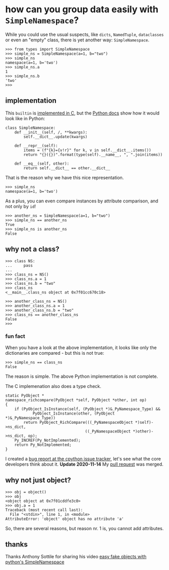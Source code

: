 # how can you group data easily with `SimpleNamespace`?

While you could use the usual suspects, like `dicts`, `NamedTuple`, `dataclasses` or even an "empty" class, there is yet another way: `SimpleNamespace`.

```
>>> from types import SimpleNamespace
>>> simple_ns = SimpleNamespace(a=1, b="two")
>>> simple_ns
namespace(a=1, b='two')
>>> simple_ns.a
1
>>> simple_ns.b
'two'
>>> 

```

## implementation

This `builtin` is [implemented in C](https://github.com/python/cpython/blob/3.9/Objects/namespaceobject.c),
but the [Python docs](https://docs.python.org/3/library/types.html?highlight=simplenamespace#types.SimpleNamespace) show how it would look like in Python:

```
class SimpleNamespace:
    def __init__(self, /, **kwargs):
        self.__dict__.update(kwargs)

    def __repr__(self):
        items = (f"{k}={v!r}" for k, v in self.__dict__.items())
        return "{}({})".format(type(self).__name__, ", ".join(items))

    def __eq__(self, other):
        return self.__dict__ == other.__dict__
```

That is the reason why we have this nice representation.

```
>>> simple_ns
namespace(a=1, b='two')
```

As a plus, you can even compare instances by attribute comparison, and not only by `id`!

```
>>> another_ns = SimpleNamespace(a=1, b="two")
>>> simple_ns == another_ns
True
>>> simple_ns is another_ns
False
```

## why not a class?

```
>>> class NS:
...     pass
... 
>>> class_ns = NS()
>>> class_ns.a = 1
>>> class_ns.b = "two"
>>> class_ns
<__main__.class_ns object at 0x7f01cc670c18>

>>> another_class_ns = NS()
>>> another_class_ns.a = 1
>>> another_class_ns.b = "two"
>>> class_ns == another_class_ns
False
>>> 
```

### fun fact

When you have a look at the above implementation, it looks like only the dictionaries are compared - but this is not true:

```
>>> simple_ns == class_ns
False
```

The reason is simple. The above Python implementation is not complete.

The C implemenation also does a type check.

```
static PyObject *
namespace_richcompare(PyObject *self, PyObject *other, int op)
{
    if (PyObject_IsInstance(self, (PyObject *)&_PyNamespace_Type) &&
            PyObject_IsInstance(other, (PyObject *)&_PyNamespace_Type))
        return PyObject_RichCompare(((_PyNamespaceObject *)self)->ns_dict,
                                   ((_PyNamespaceObject *)other)->ns_dict, op);
    Py_INCREF(Py_NotImplemented);
    return Py_NotImplemented;
}
```

I created a [bug report at the cpython issue tracker](https://bugs.python.org/issue42344),
let's see what the core developers think about it.
**Update 2020-11-14** My [pull request](https://github.com/python/cpython/pull/23264) was merged.

## why not just object?

```
>>> obj = object()
>>> obj
<object object at 0x7f01cddfe3c0>
>>> obj.a = 1
Traceback (most recent call last):
  File "<stdin>", line 1, in <module>
AttributeError: 'object' object has no attribute 'a'
```

So, there are several reasons, but reason nr. 1 is, you cannot add attributes.

## thanks

Thanks Anthony Sottile for sharing his video [easy fake objects with python's SimpleNamespace](https://www.youtube.com/watch?v=8XvyHj8ndg8&ab_channel=anthonywritescode)
